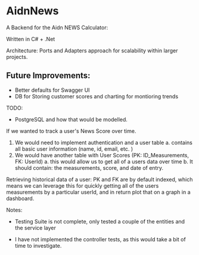 # AidnNews 

A Backend for the Aidn NEWS Calculator:

Written in C# + .Net

Architecture: Ports and Adapters approach for scalability within larger projects.


## Future Improvements:
* Better defaults for Swagger UI
* DB for Storing customer scores and charting for montioring trends

TODO:
* PostgreSQL and how that would be modelled.

If we wanted to track a user's News Score over time.

1. We would need to implement authentication and a user table
  a. contains all basic user information (name, id, email, etc. )
2. We would have another table with User Scores (PK: ID_Measurements, FK: UserId)
  a. this would allow us to get all of a users data over time
  b. It should contain: the measurements, score, and date of entry.

Retrieving historical data of a user:
 PK and FK are by default indexed, which means we can leverage this for quickly getting all of the users measurements by a particular userId, and in return plot that on a graph in a dashboard.


Notes:
* Testing Suite is not complete, only tested a couple of the entities and the service layer

* I have not implemented the controller tests, as this would take a bit of time to investigate.
